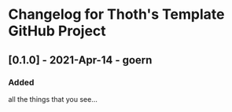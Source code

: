 # Changelog for Thoth's Template GitHub Project

## [0.1.0] - 2021-Apr-14 - goern

### Added

all the things that you see...
